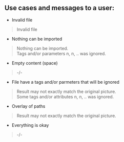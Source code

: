Use cases and messages to a user:
---
* Invalid file

> Invalid file

* Nothing can be imported

> Nothing can be imported. <br/>
> Tags and/or parameters n, n, .. was ignored.

* Empty content (space)

> -/-


* File have a tags and/or parmeters that will be ignored

> Result may not exactly match the original picture. <br/>
> Some tags and/or attributes n, n, .. was ignored.

* Overlay of paths

> Result may not exactly match the original picture.

* Everything is okay

> -/-

